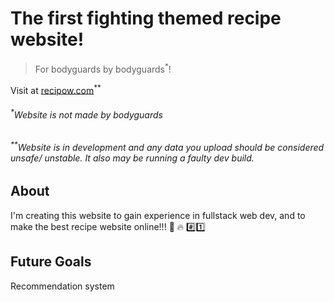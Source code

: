 # The first fighting themed recipe website!

> For bodyguards by bodyguards<sup>\*</sup>!

Visit at [recipow.com](https://recipow.com)<sup>\*\*</sup>

###### <sup>\*</sup>Website is not made by bodyguards

###### <sup>\*\*</sup>Website is in development and any data you upload should be considered unsafe/ unstable. It also may be running a faulty dev build.

## About

I'm creating this website to gain experience in fullstack web dev, and to make the best recipe website online!!! :100: :fire: :hash::one:

## Future Goals

Recommendation system

